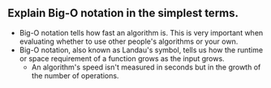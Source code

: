 ## Explain Big-O notation in the simplest terms.
* Big-O notation tells how fast an algorithm is. This is very important when evaluating whether to use other people's algorithms or your own.
* Big-O notation, also known as Landau's symbol, tells us how the runtime or space requirement of a function grows as the input grows.
    * An algorithm's speed isn't measured in seconds but in the growth of the number of operations.